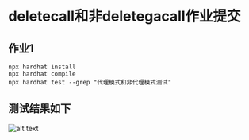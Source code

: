 # deletecall和非deletegacall作业提交


## 作业1

```shell
npx hardhat install
npx hardhat compile
npx hardhat test --grep "代理模式和非代理模式测试"
```

## 测试结果如下

![alt text](../public/image.pngimage.png)
